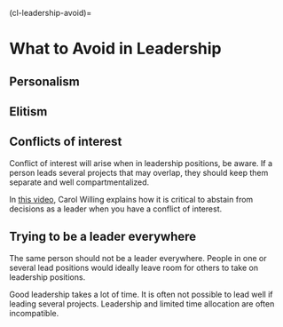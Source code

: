 (cl-leadership-avoid)=
# What to Avoid in Leadership

## Personalism

<!---need to add content--->

## Elitism

<!---need to add content--->

## Conflicts of interest 

Conflict of interest will arise when in leadership positions, be aware. If a person leads several projects that may overlap, they should keep them separate and well compartmentalized.

In [this video](https://www.youtube.com/watch?v=HQjRnWVmL28), Carol Willing explains how it is critical to abstain from decisions as a leader when you have a conflict of interest.

## Trying to be a leader everywhere

The same person should not be a leader everywhere. People in one or several lead positions would ideally leave room for others to take on leadership positions. 

Good leadership takes a lot of time. It is often not possible to lead well if leading several projects. Leadership and limited time allocation are often incompatible.

